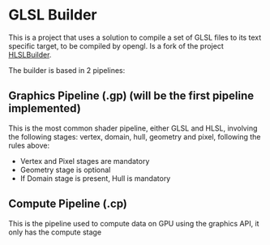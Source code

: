# GLSL Builder

This is a project that uses a solution to compile a set of GLSL files to its text specific target, to be compiled by opengl. Is a fork of the project [HLSLBuilder](https://github.com/bmarques1995/hlslbuilder.git).

The builder is based in 2 pipelines:

## Graphics Pipeline (.gp) (will be the first pipeline implemented)

This is the most common shader pipeline, either GLSL and HLSL, involving the following stages: vertex, domain, hull, geometry and pixel, following the rules above:

* Vertex and Pixel stages are mandatory
* Geometry stage is optional
* If Domain stage is present, Hull is mandatory

## Compute Pipeline (.cp)

This is the pipeline used to compute data on GPU using the graphics API, it only has the compute stage
